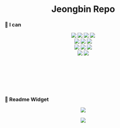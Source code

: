 # <div align="center"> Jeongbin Repo </div>

### :triangular_flag_on_post: <a name="tech">I can</a>

<div align="center">
  
  <img src="https://img.shields.io/badge/JAVA-007396?style=for-the-badge&logo=Java&logoColor=white"/>
  <img src="https://img.shields.io/badge/Eclipse IDE-2C2255?style=for-the-badge&logo=Eclipse IDE&logoColor=white"/>
  <img src="https://img.shields.io/badge/Spring-6DB33F?style=for-the-badge&logo=Spring&logoColor=white"/>
  <img src="https://img.shields.io/badge/Spring Boot-6DB33F?style=for-the-badge&logo=Spring Boot&logoColor=white"/>
  </br>
  <img src="https://img.shields.io/badge/mysql-4479A1?style=for-the-badge&logo=mysql&logoColor=white" />
  <img src="https://img.shields.io/badge/Maven-C71A36?style=for-the-badge&logo=apachemaven&logoColor=white"/>
  <img src="https://img.shields.io/badge/Tomcat-F8DC75?style=for-the-badge&logo=apachetomcat&logoColor=white"/>
  </br>
  <img src="https://img.shields.io/badge/HTML-E34F26?style=for-the-badge&logo=HTML5&logoColor=white"/>
  <img src="https://img.shields.io/badge/CSS-1572B6?style=for-the-badge&logo=CSS3&logoColor=white"/>
  <img src="https://img.shields.io/badge/JAVASCRIPT-F7DF1E?style=for-the-badge&logo=javascript&logoColor=white"/>
  </br>
  <img src="https://img.shields.io/badge/GitHub-181717?style=for-the-badge&logo=GitHub&logoColor=white" />
  <img src="https://img.shields.io/badge/FIGMA-F24E1E?style=for-the-badge&logo=figma&logoColor=white" />
</div> 

</br></br>
#
</br>

### :page_with_curl: Readme Widget

<div align="center">
<img src="https://github-readme-stats.vercel.app/api/top-langs/?username=JeongBin0462&layout=compact"><br><br>
<img src="https://github-readme-stats.vercel.app/api?username=JeongBin0462&show_icons=true">
</div>
